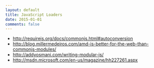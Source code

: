 ```yaml
---
layout: default
title: JavaScript Loaders
date: 2015-01-01
comments: false
---
```


* http://requirejs.org/docs/commonjs.html#autoconversion
* http://blog.millermedeiros.com/amd-is-better-for-the-web-than-commonjs-modules/
* http://addyosmani.com/writing-modular-js/
* http://msdn.microsoft.com/en-us/magazine/hh227261.aspx
